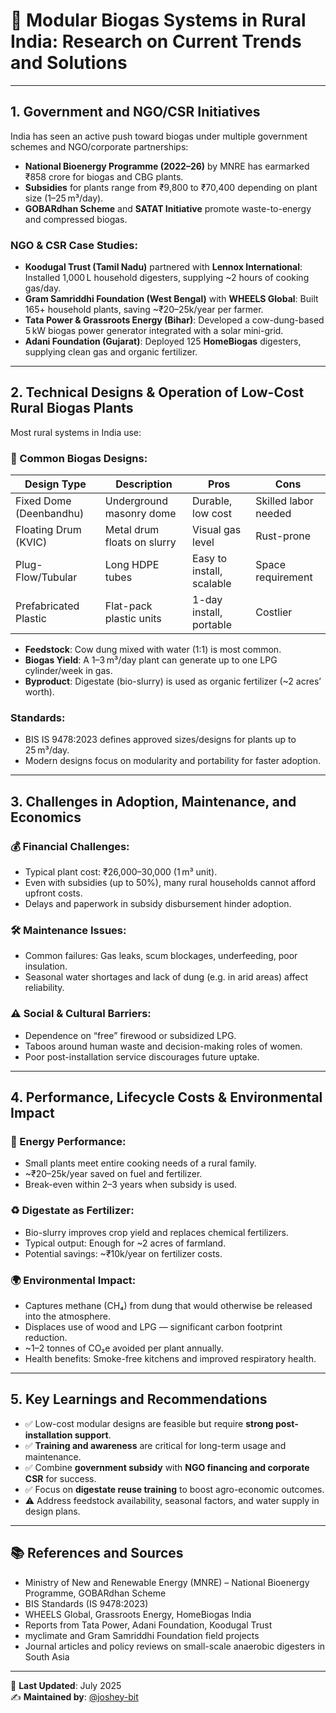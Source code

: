 # 🌱 Modular Biogas Systems in Rural India: Research on Current Trends and Solutions

---

## 1. Government and NGO/CSR Initiatives

India has seen an active push toward biogas under multiple government schemes and NGO/corporate partnerships:

- **National Bioenergy Programme (2022–26)** by MNRE has earmarked ₹858 crore for biogas and CBG plants.
- **Subsidies** for plants range from ₹9,800 to ₹70,400 depending on plant size (1–25 m³/day).
- **GOBARdhan Scheme** and **SATAT Initiative** promote waste-to-energy and compressed biogas.

### NGO & CSR Case Studies:

- **Koodugal Trust (Tamil Nadu)** partnered with **Lennox International**: Installed 1,000 L household digesters, supplying ~2 hours of cooking gas/day.
- **Gram Samriddhi Foundation (West Bengal)** with **WHEELS Global**: Built 165+ household plants, saving ~₹20–25k/year per farmer.
- **Tata Power & Grassroots Energy (Bihar)**: Developed a cow-dung-based 5 kW biogas power generator integrated with a solar mini-grid.
- **Adani Foundation (Gujarat)**: Deployed 125 **HomeBiogas** digesters, supplying clean gas and organic fertilizer.

---

## 2. Technical Designs & Operation of Low-Cost Rural Biogas Plants

Most rural systems in India use:

### 🧱 Common Biogas Designs:

| Design Type        | Description | Pros | Cons |
|--------------------|-------------|------|------|
| Fixed Dome (Deenbandhu) | Underground masonry dome | Durable, low cost | Skilled labor needed |
| Floating Drum (KVIC) | Metal drum floats on slurry | Visual gas level | Rust-prone |
| Plug-Flow/Tubular | Long HDPE tubes | Easy to install, scalable | Space requirement |
| Prefabricated Plastic | Flat-pack plastic units | 1-day install, portable | Costlier |

- **Feedstock**: Cow dung mixed with water (1:1) is most common.
- **Biogas Yield**: A 1–3 m³/day plant can generate up to one LPG cylinder/week in gas.
- **Byproduct**: Digestate (bio-slurry) is used as organic fertilizer (~2 acres’ worth).

### Standards:
- BIS IS 9478:2023 defines approved sizes/designs for plants up to 25 m³/day.
- Modern designs focus on modularity and portability for faster adoption.

---

## 3. Challenges in Adoption, Maintenance, and Economics

### 💰 Financial Challenges:
- Typical plant cost: ₹26,000–30,000 (1 m³ unit).
- Even with subsidies (up to 50%), many rural households cannot afford upfront costs.
- Delays and paperwork in subsidy disbursement hinder adoption.

### 🛠️ Maintenance Issues:
- Common failures: Gas leaks, scum blockages, underfeeding, poor insulation.
- Seasonal water shortages and lack of dung (e.g. in arid areas) affect reliability.

### ⚠️ Social & Cultural Barriers:
- Dependence on “free” firewood or subsidized LPG.
- Taboos around human waste and decision-making roles of women.
- Poor post-installation service discourages future uptake.

---

## 4. Performance, Lifecycle Costs & Environmental Impact

### 🔋 Energy Performance:
- Small plants meet entire cooking needs of a rural family.
- ~₹20–25k/year saved on fuel and fertilizer.
- Break-even within 2–3 years when subsidy is used.

### ♻️ Digestate as Fertilizer:
- Bio-slurry improves crop yield and replaces chemical fertilizers.
- Typical output: Enough for ~2 acres of farmland.
- Potential savings: ~₹10k/year on fertilizer costs.

### 🌍 Environmental Impact:
- Captures methane (CH₄) from dung that would otherwise be released into the atmosphere.
- Displaces use of wood and LPG — significant carbon footprint reduction.
- ~1–2 tonnes of CO₂e avoided per plant annually.
- Health benefits: Smoke-free kitchens and improved respiratory health.

---

## 5. Key Learnings and Recommendations

- ✅ Low-cost modular designs are feasible but require **strong post-installation support**.
- ✅ **Training and awareness** are critical for long-term usage and maintenance.
- ✅ Combine **government subsidy** with **NGO financing and corporate CSR** for success.
- ✅ Focus on **digestate reuse training** to boost agro-economic outcomes.
- ⚠️ Address feedstock availability, seasonal factors, and water supply in design plans.

---

## 📚 References and Sources

- Ministry of New and Renewable Energy (MNRE) – National Bioenergy Programme, GOBARdhan Scheme
- BIS Standards (IS 9478:2023)
- WHEELS Global, Grassroots Energy, HomeBiogas India
- Reports from Tata Power, Adani Foundation, Koodugal Trust
- myclimate and Gram Samriddhi Foundation field projects
- Journal articles and policy reviews on small-scale anaerobic digesters in South Asia

---

📌 **Last Updated**: July 2025  
✍️ **Maintained by**: [@joshey-bit](https://github.com/joshey-bit)